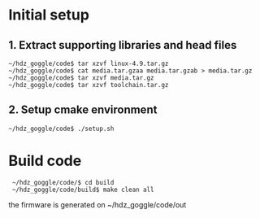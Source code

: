 # Initial setup

## 1. Extract supporting libraries and head files

```
~/hdz_goggle/code$ tar xzvf linux-4.9.tar.gz
~/hdz_goggle/code$ cat media.tar.gzaa media.tar.gzab > media.tar.gz
~/hdz_goggle/code$ tar xzvf media.tar.gz
~/hdz_goggle/code$ tar xzvf toolchain.tar.gz
```

## 2. Setup cmake environment

```
~/hdz_goggle/code$ ./setup.sh
```

# Build code

```
 ~/hdz_goggle/code/$ cd build
 ~/hdz_goggle/code/build$ make clean all
```

the firmware is generated on ~/hdz_goggle/code/out
